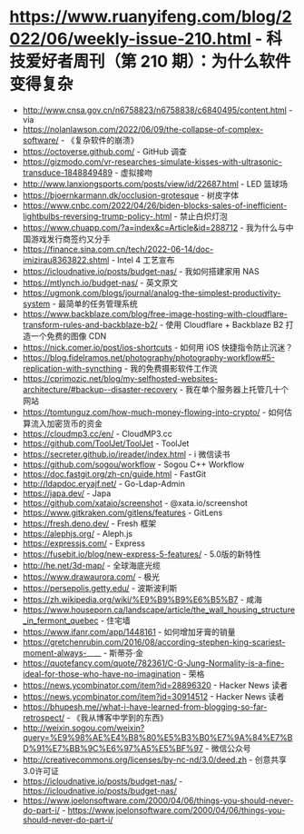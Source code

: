 # https://www.ruanyifeng.com/blog/2022/06/weekly-issue-210.html - 科技爱好者周刊（第 210 期）：为什么软件变得复杂

- http://www.cnsa.gov.cn/n6758823/n6758838/c6840495/content.html - via
- https://nolanlawson.com/2022/06/09/the-collapse-of-complex-software/ - 《复杂软件的崩溃》
- https://octoverse.github.com/ - GitHub 调查
- https://gizmodo.com/vr-researches-simulate-kisses-with-ultrasonic-transduce-1848849489 - 虚拟接吻
- http://www.lanxiongsports.com/posts/view/id/22687.html - LED 篮球场
- https://bjoernkarmann.dk/occlusion-grotesque - 树皮字体
- https://www.cnbc.com/2022/04/26/biden-blocks-sales-of-inefficient-lightbulbs-reversing-trump-policy-.html - 禁止白炽灯泡
- https://www.chuapp.com/?a=index&c=Article&id=288712 - 我为什么与中国游戏发行商签约又分手
- https://finance.sina.com.cn/tech/2022-06-14/doc-imizirau8363822.shtml - Intel 4 工艺宣布
- https://icloudnative.io/posts/budget-nas/ - 我如何搭建家用 NAS
- https://mtlynch.io/budget-nas/ - 英文原文
- https://ugmonk.com/blogs/journal/analog-the-simplest-productivity-system - 最简单的任务管理系统
- https://www.backblaze.com/blog/free-image-hosting-with-cloudflare-transform-rules-and-backblaze-b2/ - 使用 Cloudflare + Backblaze B2 打造一个免费的图像 CDN
- https://nick.comer.io/post/ios-shortcuts - 如何用 iOS 快捷指令防止沉迷？
- https://blog.fidelramos.net/photography/photography-workflow#5-replication-with-syncthing - 我的免费摄影软件工作流
- https://cprimozic.net/blog/my-selfhosted-websites-architecture/#backup--disaster-recovery - 我在单个服务器上托管几十个网站
- https://tomtunguz.com/how-much-money-flowing-into-crypto/ - 如何估算流入加密货币的资金
- https://cloudmp3.cc/en/ - CloudMP3.cc
- https://github.com/ToolJet/ToolJet - ToolJet
- https://secreter.github.io/ireader/index.html - i 微信读书
- https://github.com/sogou/workflow - Sogou C++ Workflow
- https://doc.fastgit.org/zh-cn/guide.html - FastGit
- http://ldapdoc.eryajf.net/ - Go-Ldap-Admin
- https://japa.dev/ - Japa
- https://github.com/xataio/screenshot - @xata.io/screenshot
- https://www.gitkraken.com/gitlens/features - GitLens
- https://fresh.deno.dev/ - Fresh 框架
- https://alephjs.org/ - Aleph.js
- https://expressjs.com/ - Express
- https://fusebit.io/blog/new-express-5-features/ - 5.0版的新特性
- http://he.net/3d-map/ - 全球海底光缆
- https://www.drawaurora.com/ - 极光
- https://persepolis.getty.edu/ - 波斯波利斯
- https://zh.wikipedia.org/wiki/%E9%B9%B9%E6%B5%B7 - 咸海
- https://www.houseporn.ca/landscape/article/the_wall_housing_structure_in_fermont_quebec - 住宅墙
- https://www.ifanr.com/app/1448161 - 如何增加牙膏的销量
- https://gretchenrubin.com/2016/08/according-stephen-king-scariest-moment-always-____ - 斯蒂芬·金
- https://quotefancy.com/quote/782361/C-G-Jung-Normality-is-a-fine-ideal-for-those-who-have-no-imagination - 荣格
- https://news.ycombinator.com/item?id=28896320 - Hacker News 读者
- https://news.ycombinator.com/item?id=30914512 - Hacker News 读者
- https://bhupesh.me//what-i-have-learned-from-blogging-so-far-retrospect/ - 《我从博客中学到的东西》
- http://weixin.sogou.com/weixin?query=%E9%98%AE%E4%B8%80%E5%B3%B0%E7%9A%84%E7%BD%91%E7%BB%9C%E6%97%A5%E5%BF%97 - 微信公众号
- http://creativecommons.org/licenses/by-nc-nd/3.0/deed.zh - 创意共享3.0许可证
- https://icloudnative.io/posts/budget-nas/ - https://icloudnative.io/posts/budget-nas/
- https://www.joelonsoftware.com/2000/04/06/things-you-should-never-do-part-i/ - https://www.joelonsoftware.com/2000/04/06/things-you-should-never-do-part-i/